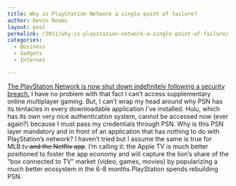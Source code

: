 ```yaml
---
title: Why is PlayStation Network a single point of failure?
author: Devin Reams
layout: post
permalink: /2011/why-is-playstation-network-a-single-point-of-failure/
categories:
  - Business
  - Gadgets
  - Internet

---
```

[The PlayStation Network is now shut down indefinitely following a security breach.][1] I have no problem with that fact I can&#8217;t access supplementary online multiplayer gaming. But, I can&#8217;t wrap my head around why PSN has its tentacles in every downloadable application I&#8217;ve installed. Hulu, which has its own very nice authentication system, cannot be accessed now (ever again?) because I must pass my credentials through PSN. Why is this PSN layer mandatory and in front of an application that has nothing to do with PlayStation&#8217;s network? I haven&#8217;t tried but I assume the same is true for MLB.tv<strike> and the Netflix app</strike>. I&#8217;m calling it: the Apple TV is much better positioned to foster the app economy and will capture the lion&#8217;s share of the &#8220;box connected to TV&#8221; market (video, games, movies) by popularizing a much better ecosystem in the 6-8 months PlayStation spends rebuilding PSN.

 [1]: http://blogs.wsj.com/digits/2011/04/25/22402/